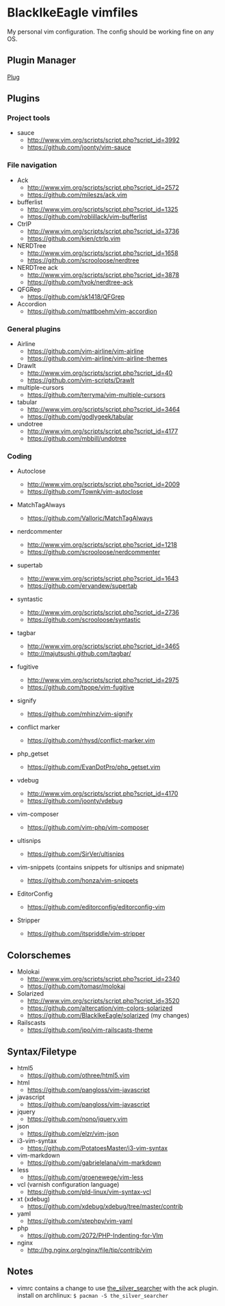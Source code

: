 BlackIkeEagle vimfiles
======================

My personal vim configuration.
The config should be working fine on any OS.

Plugin Manager
--------------

[Plug](https://github.com/junegunn/vim-plug)

Plugins
-------

### Project tools

* sauce
	* http://www.vim.org/scripts/script.php?script_id=3992
	* https://github.com/joonty/vim-sauce

### File navigation

* Ack
	* http://www.vim.org/scripts/script.php?script_id=2572
	* https://github.com/mileszs/ack.vim
* bufferlist
	* http://www.vim.org/scripts/script.php?script_id=1325
	* https://github.com/roblillack/vim-bufferlist
* CtrlP
	* http://www.vim.org/scripts/script.php?script_id=3736
	* https://github.com/kien/ctrlp.vim
* NERDTree
	* http://www.vim.org/scripts/script.php?script_id=1658
	* https://github.com/scrooloose/nerdtree
* NERDTree ack
	* http://www.vim.org/scripts/script.php?script_id=3878
	* https://github.com/tyok/nerdtree-ack
* QFGRep
  * https://github.com/sk1418/QFGrep
* Accordion
  * https://github.com/mattboehm/vim-accordion

### General plugins

* Airline
	* https://github.com/vim-airline/vim-airline
	* https://github.com/vim-airline/vim-airline-themes
* DrawIt
	* http://www.vim.org/scripts/script.php?script_id=40
	* https://github.com/vim-scripts/DrawIt
* multiple-cursors
	* https://github.com/terryma/vim-multiple-cursors
* tabular
	* http://www.vim.org/scripts/script.php?script_id=3464
	* https://github.com/godlygeek/tabular
* undotree
	* http://www.vim.org/scripts/script.php?script_id=4177
	* https://github.com/mbbill/undotree

### Coding

* Autoclose
	* http://www.vim.org/scripts/script.php?script_id=2009
	* https://github.com/Townk/vim-autoclose
* MatchTagAlways
    * https://github.com/Valloric/MatchTagAlways
* nerdcommenter
	* http://www.vim.org/scripts/script.php?script_id=1218
	* https://github.com/scrooloose/nerdcommenter
* supertab
	* http://www.vim.org/scripts/script.php?script_id=1643
	* https://github.com/ervandew/supertab
* syntastic
	* http://www.vim.org/scripts/script.php?script_id=2736
	* https://github.com/scrooloose/syntastic
* tagbar
	* http://www.vim.org/scripts/script.php?script_id=3465
	* http://majutsushi.github.com/tagbar/

* fugitive
	* http://www.vim.org/scripts/script.php?script_id=2975
	* https://github.com/tpope/vim-fugitive
* signify
  * https://github.com/mhinz/vim-signify
* conflict marker
  * https://github.com/rhysd/conflict-marker.vim

* php_getset
	* https://github.com/EvanDotPro/php_getset.vim
* vdebug
	* http://www.vim.org/scripts/script.php?script_id=4170
	* https://github.com/joonty/vdebug
* vim-composer
  * https://github.com/vim-php/vim-composer

* ultisnips
	* https://github.com/SirVer/ultisnips
* vim-snippets (contains snippets for ultisnips and snipmate)
	* https://github.com/honza/vim-snippets

* EditorConfig
  * https://github.com/editorconfig/editorconfig-vim
* Stripper
  * https://github.com/itspriddle/vim-stripper

Colorschemes
------------

* Molokai
	* http://www.vim.org/scripts/script.php?script_id=2340
	* https://github.com/tomasr/molokai
* Solarized
	* http://www.vim.org/scripts/script.php?script_id=3520
	* https://github.com/altercation/vim-colors-solarized
	* https://github.com/BlackIkeEagle/solarized (my changes)
* Railscasts
  * https://github.com/jpo/vim-railscasts-theme

Syntax/Filetype
---------------

* html5
  * https://github.com/othree/html5.vim
* html
	* https://github.com/pangloss/vim-javascript
* javascript
	* https://github.com/pangloss/vim-javascript
* jquery
  * https://github.com/nono/jquery.vim
* json
  * https://github.com/elzr/vim-json
* i3-vim-syntax
  * https://github.com/PotatoesMaster/i3-vim-syntax
* vim-markdown
  * https://github.com/gabrielelana/vim-markdown
* less
  * https://github.com/groenewege/vim-less
* vcl (varnish configuration language)
  * https://github.com/pld-linux/vim-syntax-vcl
* xt (xdebug)
	* https://github.com/xdebug/xdebug/tree/master/contrib
* yaml
  * https://github.com/stephpy/vim-yaml
* php
  * https://github.com/2072/PHP-Indenting-for-VIm
* nginx
  * http://hg.nginx.org/nginx/file/tip/contrib/vim

Notes
-----

* vimrc contains a change to use [the_silver_searcher](https://github.com/ggreer/the_silver_searcher)
  with the ack plugin. install on archlinux: `$ pacman -S the_silver_searcher`
